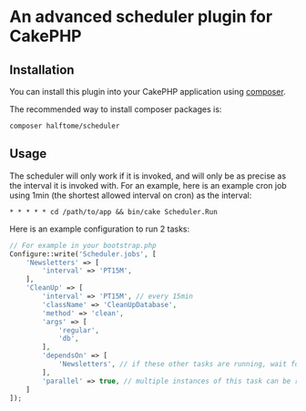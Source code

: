 # An advanced scheduler plugin for CakePHP

## Installation

You can install this plugin into your CakePHP application using [composer](http://getcomposer.org).

The recommended way to install composer packages is:

```
composer halftome/scheduler
```

## Usage
The scheduler will only work if it is invoked, and will only be as precise as the interval it is invoked with.
For an example, here is an example cron job using 1min (the shortest allowed interval on cron) as the interval:
```cron
* * * * * cd /path/to/app && bin/cake Scheduler.Run
```

Here is an example configuration to run 2 tasks:
```php
// For example in your bootstrap.php
Configure::write('Scheduler.jobs', [
    'Newsletters' => [
        'interval' => 'PT15M',
    ],
    'CleanUp' => [
        'interval' => 'PT15M', // every 15min
        'className' => 'CleanUpDatabase',
        'method' => 'clean',
        'args' => [
            'regular',
            'db',
        ],
        'dependsOn' => [
            'Newsletters', // if these other tasks are running, wait for them to finish first
        ],
        'parallel' => true, // multiple instances of this task can be run simultaneously
    ]
]);
```